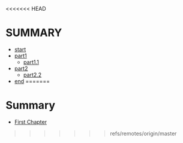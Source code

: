 <<<<<<< HEAD
# SUMMARY

* [start](/source/begin.md)
* [part1](./source/part1/introduction)
  * [part1.1](./source/part1/1.md)
* [part2](./source/part2/introduction)
  * [part2.2](./source/part2/1.md)
* [end](./source/end.md)
=======
# Summary

* [First Chapter](chapter1.md)
>>>>>>> refs/remotes/origin/master
